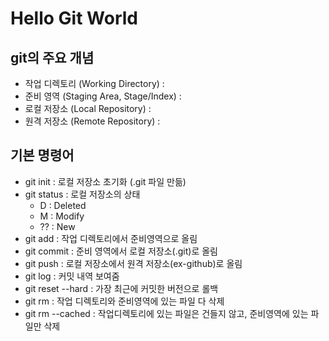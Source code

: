 # Hello Git World

## git의 주요 개념
- 작업 디렉토리 (Working Directory) : 
- 준비 영역 (Staging Area, Stage/Index) :
- 로컬 저장소 (Local Repository) :
- 원격 저장소 (Remote Repository) :

## 기본 명령어
- git init : 로컬 저장소 초기화 (.git 파일 만듦)
- git status : 로컬 저장소의 상태
  - D : Deleted
  - M : Modify
  - ?? : New
- git add : 작업 디렉토리에서 준비영역으로 올림
- git commit : 준비 영역에서 로컬 저장소(.git)로 올림
- git push : 로컬 저장소에서 원격 저장소(ex-github)로 올림
- git log : 커밋 내역 보여줌
- git reset --hard : 가장 최근에 커밋한 버전으로 롤백
- git rm : 작업 디렉토리와 준비영역에 있는 파일 다 삭제
- git rm --cached : 작업디렉토리에 있는 파일은 건들지 않고, 준비영역에 있는 파일만 삭제